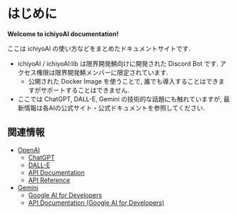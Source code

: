 # はじめに

**Welcome to ichiyoAI documentation!**

ここは ichiyoAI の使い方などをまとめたドキュメントサイトです.

- ichiyoAI / ichiyoAI:lib は限界開発鯖向けに開発された Discord Bot です. アクセス権限は限界開発鯖メンバーに限定されています.
  - 公開された Docker Image を使うことで, 誰でも導入することはできますがサポートすることはできません.
- ここでは ChatGPT, DALL-E, Gemini の技術的な話題にも触れていますが, 最新情報は各AIの公式サイト・公式ドキュメントを参照してください.

## 関連情報

- [OpenAI](https://openai.com/)
  - [ChatGPT](https://openai.com/chatgpt)
  - [DALL-E](https://openai.com/dall-e/)
  - [API Documentation](https://platform.openai.com/docs/introduction)
  - [API Reference](https://beta.openai.com/docs/api-reference)
- [Gemini](https://deepmind.google/technologies/gemini)
  - [Google AI for Developers](https://ai.google.dev/)
  - [API Documentation (Google AI for Developers)](https://ai.google.dev/docs)
